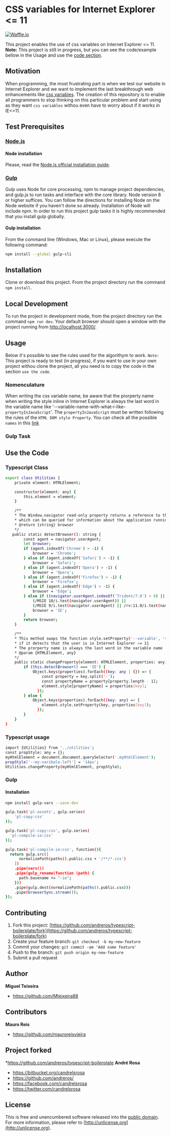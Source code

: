 # CSS variables for Internet Explorer <= 11

[![Waffle.io](https://img.shields.io/waffle/label/evancohen/smart-mirror/in%20progress.svg)]()

This project enables the use of css variables on Internet Explorer <= 11.
**Note:** This project is still in progress, but you can see the code/example bellow in the Usage and use the [code section](#usage).

## Motivation

When programming, the most frustrating part is when we test our website in Internet Explorer and we want to implement the last breakthrough
web enhancements like [css variables](https://developer.mozilla.org/en-US/docs/Web/CSS/Using_CSS_variables). The creation of this repository
is to enable all programmers to stop thinking on this particular problem and start using as they want `css variables` withou even have to
worry about if it works in IE<=11.

## Test Prerequisites

### [Node.js](https://nodejs.org/en/download/)

#### Node installation

Please, read the [Node.js official installation guide](https://github.com/nodejs/node/wiki/Installation).

### [Gulp](https://gulpjs.com/)

Gulp uses Node for core processing, npm to manage project dependencies, and gulp.js to run tasks and interface with the core library. Node version 8 or higher suffices. You can follow the directions for installing Node on the Node website if you haven't done so already. Installation of Node will include npm. In order to run this project gulp tasks it is highly recommended that you install gulp globally.

#### Gulp installation

From the command line (Windows, Mac or Linux), please execute the following command:

```sh
npm install --global gulp-cli
```


## Installation

Clone or download this project. From the project directory run the command `npm install`.


## Local Development

To run the project in development mode, from the project directory run the command `npm run dev`. Your default
browser should open a window with the project running from [http://localhost:3000/](http://localhost:3000/).

## Usage <a id="usage"></a>
Below it's possible to see the rules used for the algorithym to work.
`Note:` This project is ready to test (in progress), if you want to use in your own project withou clone the project, all you need is to copy the code in
the section `use the code`.

### Nomenculature
When writing the css variable name, be aware that the prorperty name when writing the style inline in Internet Explorer is always the last
word in the variable name like '--variable-name-with-what-i-like-`propertyInJavaScript`'.
The `propertyInJavaScript` must be written following the rules of the `HTML DOM style Property`.
You can check all the possible `names` in this [link](https://www.w3schools.com/jsref/dom_obj_style.asp)

### Gulp Task


## Use the Code
### Typescript Class
```sh
export class Utilities {
    private element: HTMLElement;

    constructor(element: any) {
        this.element = element;
    }

    /**
    * The Window.navigator read-only property returns a reference to the Navigator object,
    * which can be queried for information about the application running the script.
    * @return {string} browser
    */
   public static detectBrowser(): string {
        const agent = navigator.userAgent;
        let browser;
        if (agent.indexOf('Chrome') > -1) {
            browser = 'Chrome';
        } else if (agent.indexOf('Safari') > -1) {
            browser = 'Safari';
        } else if (agent.indexOf('Opera') > -1) {
            browser = 'Opera';
        } else if (agent.indexOf('Firefox') > -1) {
            browser = 'Firefox';
        } else if (agent.indexOf('Edge') > -1) {
            browser = 'Edge';
        } else if ((navigator.userAgent.indexOf('Trident/7.0') > 0) ||
            (/MSIE 10/i.test(navigator.userAgent)) ||
            (/MSIE 9/i.test(navigator.userAgent) || /rv:11.0/i.test(navigator.userAgent))) {
            browser = 'IE';
        }
        return browser;
    }

    /**
    * This method swaps the function style.setProperty('--variable', 'value') to style.property = 'value'
    * if it detects that the user is in Internet Explorer <= 11
    * The prorperty name is always the last word in the variable name '--variable-name-propertyInJavaScript'
    * @param {HTMLElement, any}
    */
    public static changeProperty(element: HTMLElement, properties: any) {
        if (this.detectBrowser() === 'IE') {
            Object.keys(properties).forEach((key: any | {}) => {
                const property = key.split('-');
                const propertyName = property[property.length - 1];
                element.style[propertyName] = properties[key];
              });
        } else {
            Object.keys(properties).forEach((key: any) => {
                element.style.setProperty(key, properties[key]);
              });
        }
    }
}
```

### Typescript usage

```sh
import {Utilities} from '../utilities';
const propStyle: any = {};
myHtmlElement = document.document.querySelector('.myHtmlElement');
propStyle['--my-varibale-left'] = '14px';
Utilities.changeProperty(myHtmlElement, propStyle);
```

### Gulp
#### Installation

```sh
npm install gulp-vars --save-dev
```

```sh
gulp.task('pl-assets', gulp.series(
    'pl-copy:css'
));

gulp.task('pl-copy:css', gulp.series(
  'pl-compile-ie:css'
));

gulp.task('pl-compile-ie:css', function(){
  return gulp.src([
      normalizePath(paths().public.css + '/**/*.css')
    ])
    .pipe(vars())
    .pipe(gulp_rename(function (path) {
      path.basename += "-ie";
    }))
    .pipe(gulp.dest(normalizePath(paths().public.css)))
    .pipe(browserSync.stream());
});
```

## Contributing

1. Fork this project: [https://github.com/andreros/typescript-boilerplate/fork](https://github.com/andreros/typescript-boilerplate/fork)
2. Create your feature branch: `git checkout -b my-new-feature`
3. Commit your changes: `git commit -am 'Add some feature'`
4. Push to the branch: `git push origin my-new-feature`
5. Submit a pull request


## Author
**Miguel Teixeira**
* <https://github.com/Mteixeira88>

## Contributors
**Mauro Reis**
* <https://github.com/mauroreisvieira>

## Project forked
*<https://github.com/andreros/typescript-boilerplate>
**André Rosa**
* <https://bitbucket.org/candrelsrosa>
* <https://github.com/andreros/>
* <https://facebook.com/candrelsrosa>
* <https://twitter.com/candrelsrosa>


## License

This is free and unencumbered software released into the [public domain](UNLICENSE.txt). For more information,
please refer to [http://unlicense.org](http://unlicense.org).

